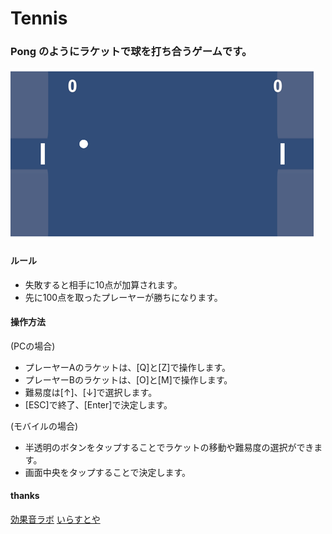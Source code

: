 # Tennis

### Pong のようにラケットで球を打ち合うゲームです。

![画面](./main.png)

#### ルール

* 失敗すると相手に10点が加算されます。
* 先に100点を取ったプレーヤーが勝ちになります。

#### 操作方法

(PCの場合)
* プレーヤーAのラケットは、[Q]と[Z]で操作します。
* プレーヤーBのラケットは、[O]と[M]で操作します。
* 難易度は[↑]、[↓]で選択します。
* [ESC]で終了、[Enter]で決定します。

(モバイルの場合)
* 半透明のボタンをタップすることでラケットの移動や難易度の選択ができます。
* 画面中央をタップすることで決定します。

#### thanks

[効果音ラボ](https://soundeffect-lab.info/)
[いらすとや](https://www.irasutoya.com/)

